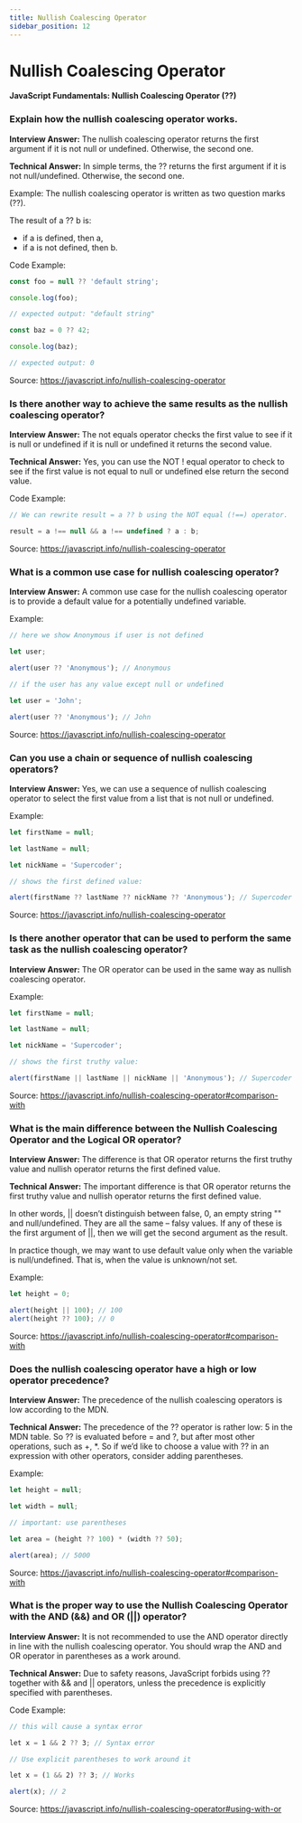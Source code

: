 ```yaml
---
title: Nullish Coalescing Operator
sidebar_position: 12
---
```


# Nullish Coalescing Operator

**JavaScript Fundamentals: Nullish Coalescing Operator (??)**

<head>
  <title>Nullish Coalescing Operator - JavaScript Interview Questions & Answers</title>
  <meta charSet="utf-8" />
</head>

### Explain how the nullish coalescing operator works.

**Interview Answer:** The nullish coalescing operator returns the first argument if it is not null or undefined. Otherwise, the second one.

**Technical Answer:** In simple terms, the ?? returns the first argument if it is not null/undefined. Otherwise, the second one.

Example: The nullish coalescing operator is written as two question marks (??).

The result of a ?? b is:

- if a is defined, then a,
- if a is not defined, then b.

Code Example:

```js
const foo = null ?? 'default string';

console.log(foo);

// expected output: "default string"

const baz = 0 ?? 42;

console.log(baz);

// expected output: 0
```

Source: <https://javascript.info/nullish-coalescing-operator>

### Is there another way to achieve the same results as the nullish coalescing operator?

**Interview Answer:** The not equals operator checks the first value to see if it is null or undefined if it is null or undefined it returns the second value.

**Technical Answer:** Yes, you can use the NOT ! equal operator to check to see if the first value is not equal to null or undefined else return the second value.

Code Example:

```js
// We can rewrite result = a ?? b using the NOT equal (!==) operator.

result = a !== null && a !== undefined ? a : b;
```

Source: <https://javascript.info/nullish-coalescing-operator>

### What is a common use case for nullish coalescing operator?

**Interview Answer:** A common use case for the nullish coalescing operator is to provide a default value for a potentially undefined variable.

Example:

```js
// here we show Anonymous if user is not defined

let user;

alert(user ?? 'Anonymous'); // Anonymous

// if the user has any value except null or undefined

let user = 'John';

alert(user ?? 'Anonymous'); // John
```

Source: <https://javascript.info/nullish-coalescing-operator>

### Can you use a chain or sequence of nullish coalescing operators?

**Interview Answer:** Yes, we can use a sequence of nullish coalescing operator to select the first value from a list that is not null or undefined.

Example:

```js
let firstName = null;

let lastName = null;

let nickName = 'Supercoder';

// shows the first defined value:

alert(firstName ?? lastName ?? nickName ?? 'Anonymous'); // Supercoder
```

Source: <https://javascript.info/nullish-coalescing-operator>

### Is there another operator that can be used to perform the same task as the nullish coalescing operator?

**Interview Answer:** The OR operator can be used in the same way as nullish coalescing operator.

Example:

```js
let firstName = null;

let lastName = null;

let nickName = 'Supercoder';

// shows the first truthy value:

alert(firstName || lastName || nickName || 'Anonymous'); // Supercoder
```

Source: <https://javascript.info/nullish-coalescing-operator#comparison-with>

### What is the main difference between the Nullish Coalescing Operator and the Logical OR operator?

**Interview Answer:** The difference is that OR operator returns the first truthy value and nullish operator returns the first defined value.

**Technical Answer:** The important difference is that OR operator returns the first truthy value and nullish operator returns the first defined value.

In other words, || doesn’t distinguish between false, 0, an empty string "" and null/undefined. They are all the same – falsy values. If any of these is the first argument of ||, then we will get the second argument as the result.

In practice though, we may want to use default value only when the variable is null/undefined. That is, when the value is unknown/not set.

Example:

```js
let height = 0;

alert(height || 100); // 100
alert(height ?? 100); // 0
```

Source: <https://javascript.info/nullish-coalescing-operator#comparison-with>

### Does the nullish coalescing operator have a high or low operator precedence?

**Interview Answer:** The precedence of the nullish coalescing operators is low according to the MDN.

**Technical Answer:** The precedence of the ?? operator is rather low: 5 in the MDN table. So ?? is evaluated before = and ?, but after most other operations, such as +, \*. So if we’d like to choose a value with ?? in an expression with other operators, consider adding parentheses.

Example:

```js
let height = null;

let width = null;

// important: use parentheses

let area = (height ?? 100) * (width ?? 50);

alert(area); // 5000
```

Source: <https://javascript.info/nullish-coalescing-operator#comparison-with>

### What is the proper way to use the Nullish Coalescing Operator with the AND (&&) and OR (||) operator?

**Interview Answer:** It is not recommended to use the AND operator directly in line with the nullish coalescing operator. You should wrap the AND and OR operator in parentheses as a work around.

**Technical Answer:** Due to safety reasons, JavaScript forbids using ?? together with && and || operators, unless the precedence is explicitly specified with parentheses.

Code Example:

```js
// this will cause a syntax error

let x = 1 && 2 ?? 3; // Syntax error

// Use explicit parentheses to work around it

let x = (1 && 2) ?? 3; // Works

alert(x); // 2
```

Source: <https://javascript.info/nullish-coalescing-operator#using-with-or>
